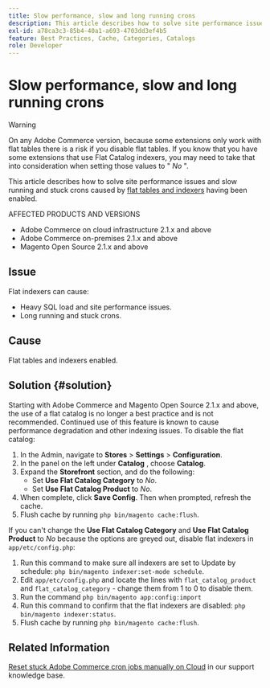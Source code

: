 ```yaml
---
title: Slow performance, slow and long running crons
description: This article describes how to solve site performance issues and slow running and stuck crons caused by flat tables and indexers having been enabled.
exl-id: a78ca3c3-85b4-40a1-a693-4703dd3ef4b5
feature: Best Practices, Cache, Categories, Catalogs
role: Developer
---
```

# Slow performance, slow and long running crons

>[!WARNING]
>
>On any Adobe Commerce version, because some extensions only work with flat tables there is a risk if you disable flat tables. If you know that you have some extensions that use Flat Catalog indexers, you may need to take that into consideration when setting those values to " *No* ".

This article describes how to solve site performance issues and slow running and stuck crons caused by [flat tables and indexers](https://docs.magento.com/m2/ce/user_guide/catalog/catalog-flat.html) having been enabled.

AFFECTED PRODUCTS AND VERSIONS

* Adobe Commerce on cloud infrastructure 2.1.x and above
* Adobe Commerce on-premises 2.1.x and above
* Magento Open Source 2.1.x and above

## Issue

Flat indexers can cause:

* Heavy SQL load and site performance issues.
* Long running and stuck crons.

## Cause

Flat tables and indexers enabled.

## Solution {#solution}

Starting with Adobe Commerce and Magento Open Source 2.1.x and above, the use of a flat catalog is no longer a best practice and is not recommended. Continued use of this feature is known to cause performance degradation and other indexing issues. To disable the flat catalog:

1. In the Admin, navigate to **Stores** > **Settings** > **Configuration**.
1. In the panel on the left under **Catalog** , choose **Catalog**.
1. Expand the **Storefront** section, and do the following:
    * Set **Use Flat Catalog Category** to *No*.
    * Set **Use Flat Catalog Product** to *No*.
1. When complete, click **Save Config**. Then when prompted, refresh the cache.
1. Flush cache by running `php bin/magento cache:flush`.

If you can't change the **Use Flat Catalog Category** and **Use Flat Catalog Product** to *No* because the options are greyed out, disable flat indexers in `app/etc/config.php`:

1. Run this command to make sure all indexers are set to Update by schedule: `php bin/magento indexer:set-mode schedule`.
1. Edit `app/etc/config.php` and locate the lines with `flat_catalog_product` and `flat_catalog_category` - change them from 1 to 0 to disable them.
1. Run the command `php bin/magento app:config:import`
1. Run this command to confirm that the flat indexers are disabled: `php        bin/magento indexer:status`.
1. Flush cache by running `php bin/magento cache:flush`.

## Related Information

[Reset stuck Adobe Commerce cron jobs manually on Cloud](/help/how-to/general/reset-stuck-magento-cron-jobs-manually-on-cloud.md) in our support knowledge base.
